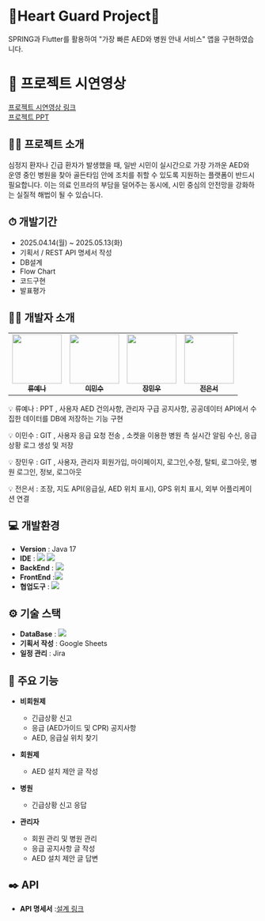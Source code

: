 # 🚨Heart Guard Project🚨
SPRING과 Flutter를 활용하여 "가장 빠른 AED와 병원 안내 서비스" 앱을 구현하였습니다.


# 🎥 프로젝트 시연영상

[프로젝트 시연영상 링크](https://youtu.be/3H25ExwVACw)
</br>
[프로젝트 PPT](https://www.canva.com/design/DAGlmXvUkmc/S-NYl80pcnjsrpiTz2aAHA/view?utm_content=DAGlmXvUkmc&utm_campaign=designshare&utm_medium=link2&utm_source=uniquelinks&utlId=h8fb907d86b)


## 👨‍🏫 프로젝트 소개
 심정지 환자나 긴급 환자가 발생했을 때, 일반 시민이 실시간으로 가장 가까운 AED와 운영 중인 병원을 찾아 골든타임 안에 조치를 취할 수 있도록 지원하는 플랫폼이 반드시 필요합니다.
이는 의료 인프라의 부담을 덜어주는 동시에, 시민 중심의 안전망을 강화하는 실질적 해법이 될 수 있습니다.





## ⏱ 개발기간
- 2025.04.14(월) ~ 2025.05.13(화)
- 기획서 / REST API 명세서 작성
- DB설계
- Flow Chart
- 코드구현
- 발표평가




## 🙋‍♂️ 개발자 소개

<table>
  <tbody>
    <tr>
      <td align="center"><a href="https://github.com/Ryuyena0305"><img src="https://avatars.githubusercontent.com/u/183960634?v=4" width="100px;" alt="" /><br /><sub><b> 류예나 </b></sub></a><br /></td>
      <td align="center"><a href="https://github.com/2mxnxu"><img src="https://avatars.githubusercontent.com/u/120361803?v=4" width="100px;" alt=""/><br /><sub><b> 이민수 </b></sub></a><br /></td>
      <td align="center"><a href="https://github.com/minwoo817"><img src="https://avatars.githubusercontent.com/u/189101401?v=4" width="100px;" alt="" /><br /><sub><b> 장민우 </b></sub></a><br /></td>
      <td align="center"><a href="https://github.com/ithodol"><img src="https://avatars.githubusercontent.com/u/188819094?v=4" width="100px;" alt=""/><br /><sub><b> 전은서 </b></sub></a><br /></td>
     <tr/>
  </tbody>
</table>


💡 류예나 : PPT ,  사용자 AED 건의사항, 관리자 구급 공지사항, 공공데이터 API에서 수집한 데이터를 DB에 저장하는 기능 구현 

💡 이민수 : GIT ,  사용자 응급 요청 전송 , 소켓을 이용한 병원 측 실시간 알림 수신, 응급상황 로그 생성 및 저장

💡 장민우 : GIT ,  사용자, 관리자 회원가입,  마이페이지, 로그인,수정, 탈퇴, 로그아웃, 병원 로그인, 정보, 로그아웃

💡 전은서 : 조장,  지도 API(응급실, AED 위치 표시), GPS 위치 표시, 외부 어플리케이션 연결




## 💻 개발환경
- **Version** : Java 17
- **IDE** : <img src="https://img.shields.io/badge/Android Studio-3DDC84?style=flat&logo=Android&logoColor=white"/> <img src="https://img.shields.io/badge/IntelliJ IDEA-000000?style=flat-square&logo=intellij-idea&logoColor=white">
- **BackEnd** : <img src="https://img.shields.io/badge/Spring%20Boot-6DB33F?style=flat-square&logo=springboot&logoColor=white">
- **FrontEnd** :<img src="https://img.shields.io/badge/Flutter-02569B?style=flat-square&logo=flutter&logoColor=white"/> 
- **협업도구** : <img src="https://img.shields.io/badge/github-181717?style=for-the-badge&logo=github&logoColor=white">



## ⚙️ 기술 스택
- **DataBase** : <img src="https://img.shields.io/badge/mysql-4479A1?style=for-the-badge&logo=mysql&logoColor=white"> 
- **기획서 작성** : Google Sheets
- **일정 관리** : Jira




## 📌 주요 기능
- **비회원제**
  - 긴급상황 신고 
  - 응급 (AED가이드 및 CPR) 공지사항
  - AED, 응급실 위치 찾기
 
- **회원제**
  - AED 설치 제안 글 작성
 
- **병원**
  - 긴급상황 신고 응답

- **관리자**
  - 회원 관리 및 병원 관리
  - 응급 공지사항 글 작성
  - AED 설치 제안 글 답변



  
  
## ✒️ API
- **API 명세서** :[설계 링크](https://docs.google.com/spreadsheets/d/1PmtaHudDRt_kiyTPXhVRqpcAK0C1SV3-7phuKWaDC4w/edit?gid=0#gid=0)

